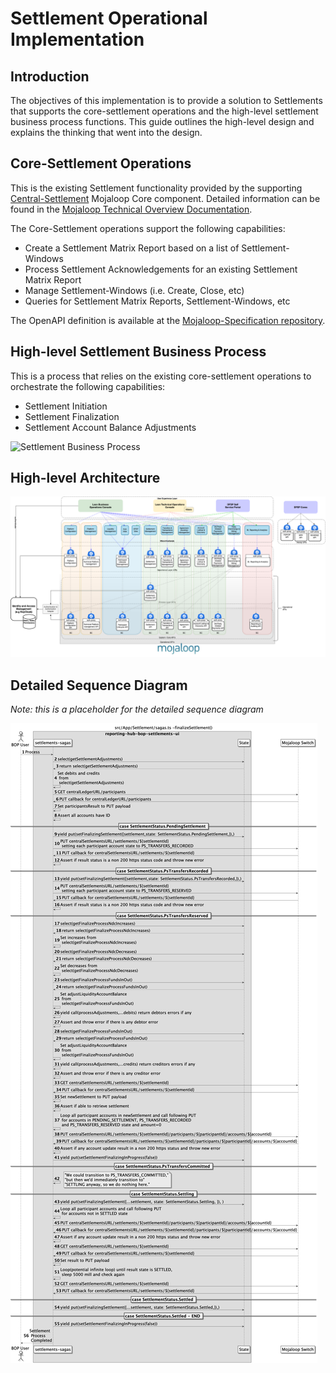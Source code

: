 # Settlement Operational Implementation

## Introduction

The objectives of this implementation is to provide a solution to Settlements that supports the core-settlement operations and the high-level settlement business process functions. This guide outlines the high-level design and explains the thinking that went into the design.

## Core-Settlement Operations

This is the existing Settlement functionality provided by the supporting [Central-Settlement](https://github.com/mojaloop/central-settlement) Mojaloop Core component. Detailed information can be found in the [Mojaloop Technical Overview Documentation](https://github.com/mojaloop/documentation/tree/master/legacy/mojaloop-technical-overview/central-settlements).

The Core-Settlement operations support the following capabilities:

- Create a Settlement Matrix Report based on a list of Settlement-Windows
- Process Settlement Acknowledgements for an existing Settlement Matrix Report
- Manage Settlement-Windows (i.e. Create, Close, etc)
- Queries for Settlement Matrix Reports, Settlement-Windows, etc

The OpenAPI definition is available at the [Mojaloop-Specification repository](https://github.com/mojaloop/mojaloop-specification/tree/master/settlement-api).

## High-level Settlement Business Process

This is a process that relies on the existing core-settlement operations to orchestrate the following capabilities:

- Settlement Initiation
- Settlement Finalization
- Settlement Account Balance Adjustments

![Settlement Business Process](../.vuepress/public/?.png)

## High-level Architecture

![High-level Settlement Architecture](../.vuepress/public/BizOps-Framework-Settlements.png)

## Detailed Sequence Diagram

_Note: this is a placeholder for the detailed sequence diagram_

![Settlement Detailed Process](../.vuepress/public/settlementDetailedProcess.png)
